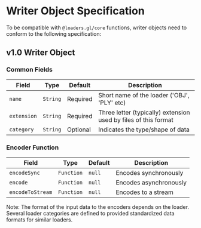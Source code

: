 # Writer Object Specification

To be compatible with `@loaders.gl/core` functions, writer objects need to conform to the following specification:

## v1.0 Writer Object

### Common Fields

| Field           | Type        | Default    | Description |
| ---             | ---         | ---        | ---         |
| `name`          | `String`    | Required   | Short name of the loader ('OBJ', 'PLY' etc) |
| `extension`     | `String`    | Required   | Three letter (typically) extension used by files of this format |
| `category`      | `String`    | Optional   | Indicates the type/shape of data |


### Encoder Function

| Field           | Type        | Default    | Description |
| ---             | ---         | ---        | ---         |
| `encodeSync`    | `Function`  | `null`     | Encodes synchronously |
| `encode`        | `Function`  | `null`     | Encodes asynchronously |
| `encodeToStream`| `Function`  | `null`     | Encodes to a stream |

Note: The format of the input data to the encoders depends on the loader. Several loader categories are defined to provided standardized data formats for similar loaders.
